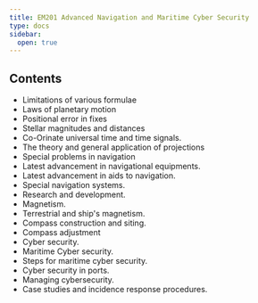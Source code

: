 ```yaml
---
title: EM201 Advanced Navigation and Maritime Cyber Security
type: docs
sidebar:
  open: true
---
```


## Contents

* Limitations of various formulae
* Laws of planetary motion
* Positional error in fixes
* Stellar magnitudes and distances
* Co-Orinate universal time and time signals.
* The theory and general application of projections
* Special problems in navigation
* Latest advancement in navigational equipments.
* Latest advancement in aids to navigation.
* Special navigation systems.
* Research and development.
* Magnetism.
* Terrestrial and ship's magnetism.
* Compass construction and siting.
* Compass adjustment 
* Cyber security.
* Maritime Cyber security.
* Steps for maritime cyber security.
* Cyber security in ports.
* Managing cybersecurity.
* Case studies and incidence response procedures.
